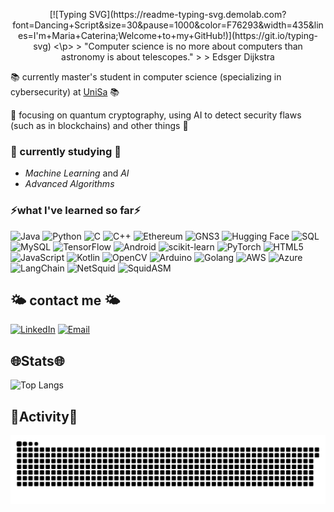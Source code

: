 <p align="center">[![Typing SVG](https://readme-typing-svg.demolab.com?font=Dancing+Script&size=30&pause=1000&color=F76293&width=435&lines=I'm+Maria+Caterina;Welcome+to+my+GitHub!)](https://git.io/typing-svg) <\p>
> "Computer science is no more about computers than astronomy is about telescopes."
>
> Edsger Dijkstra

📚 currently master's student in computer science (specializing in cybersecurity) at [UniSa](https://www.unisa.it) 📚

🩵 focusing on quantum cryptography, using AI to detect security flaws (such as in blockchains) and other things 🩵

### 🌱 currently studying 🌱 
- *Machine Learning* and *AI*
- *Advanced Algorithms*
  
### ⚡️what I've learned so far⚡️

![Java](https://img.shields.io/badge/Java-007396?style=for-the-badge&logo=java&logoColor=white)
![Python](https://img.shields.io/badge/Python-3776AB?style=for-the-badge&logo=python&logoColor=white)
![C](https://img.shields.io/badge/C-00599C?style=for-the-badge&logo=c&logoColor=white)
![C++](https://img.shields.io/badge/C++-00599C?style=for-the-badge&logo=c%2B%2B&logoColor=white)
![Ethereum](https://img.shields.io/badge/Ethereum-3C3C3D?style=for-the-badge&logo=ethereum&logoColor=white)
![GNS3](https://img.shields.io/badge/GNS3-0078D7?style=for-the-badge&logo=gns3&logoColor=white)
![Hugging Face](https://img.shields.io/badge/HuggingFace-fcc91c?style=for-the-badge&logo=huggingface&logoColor=white)
![SQL](https://img.shields.io/badge/SQL-003B57?style=for-the-badge&logo=databricks&logoColor=white)
![MySQL](https://img.shields.io/badge/MySQL-4479A1?style=for-the-badge&logo=mysql&logoColor=white)
![TensorFlow](https://img.shields.io/badge/TensorFlow-FF6F00?style=for-the-badge&logo=tensorflow&logoColor=white)
![Android](https://img.shields.io/badge/Android-3DDC84?style=for-the-badge&logo=android&logoColor=white)
![scikit-learn](https://img.shields.io/badge/scikit--learn-F7931E?style=for-the-badge&logo=scikit-learn&logoColor=white)
![PyTorch](https://img.shields.io/badge/PyTorch-EE4C2C?style=for-the-badge&logo=pytorch&logoColor=white)
![HTML5](https://img.shields.io/badge/HTML5-E34F26?style=for-the-badge&logo=html5&logoColor=white)
![JavaScript](https://img.shields.io/badge/JavaScript-F7DF1E?style=for-the-badge&logo=javascript&logoColor=black)
![Kotlin](https://img.shields.io/badge/Kotlin-0095D5?style=for-the-badge&logo=kotlin&logoColor=white)
![OpenCV](https://img.shields.io/badge/OpenCV-5C3EE8?style=for-the-badge&logo=opencv&logoColor=white)
![Arduino](https://img.shields.io/badge/Arduino-00979D?style=for-the-badge&logo=arduino&logoColor=white)
![Golang](https://img.shields.io/badge/Golang-00ADD8?style=for-the-badge&logo=go&logoColor=white)
![AWS](https://img.shields.io/badge/AWS-FF9900?style=for-the-badge&logo=amazonaws&logoColor=white)
![Azure](https://img.shields.io/badge/Azure-0078D4?style=for-the-badge&logo=microsoftazure&logoColor=white)
![LangChain](https://img.shields.io/badge/LangChain-2D3436?style=for-the-badge&logo=data:image/png;base64,iVBORw0KGgoAAAANSUhEUgAAACAAAAAgCAYAAABzenr0AAABLUlEQVRYR+2XgQ3CMAxF36xgZ2AkbGIH+KSOjFHYAWMr5hxAvog7D7GGzQUfqoyHEoXbMbMyJwIjPQA4xwcY0NxjyFUGsQSJvXIAkcAAQcwGOaL00MsLNjzJHgZoJY3JAE8ZlbrTZaqNkVRbrNAOTC6sxzTzAHyaN5ZKke9SAycXg4I0BRBfgG8A1KlmYNTLw7A1CjDi4IqyiOUvI1fhv6ovDB2x8/8JAC2Ylw7CuOA93eKNydDWCj6M47Mce+yC/yj8DWH6CYDAABkG6o0B+b/eHu65AzgWqlDeE/hs6KED3ldIJytftxPKRXAJglUev+EnMO3Rxj8G/XgE7BKPdzHEBAAAAAElFTkSuQmCC&logoColor=white)
![NetSquid](https://img.shields.io/badge/NetSquid-2E86C1?style=for-the-badge&logo=data:image/png;base64,iVBORw0KGgoAAAANSUhEUgAAACAAAAAgCAYAAABzenr0AAABLUlEQVRYR+2XgQ3CMAxF36xgZ2AkbGIH+KSOjFHYAWMr5hxAvog7D7GGzQUfqoyHEoXbMbMyJwIjPQA4xwcY0NxjyFUGsQSJvXIAkcAAQcwGOaL00MsLNjzJHgZoJY3JAE8ZlbrTZaqNkVRbrNAOTC6sxzTzAHyaN5ZKke9SAycXg4I0BRBfgG8A1KlmYNTLw7A1CjDi4IqyiOUvI1fhv6ovDB2x8/8JAC2Ylw7CuOA93eKNydDWCj6M47Mce+yC/yj8DWH6CYDAABkG6o0B+b/eHu65AzgWqlDeE/hs6KED3ldIJytftxPKRXAJglUev+EnMO3Rxj8G/XgE7BKPdzHEBAAAAAElFTkSuQmCC&logoColor=white)
![SquidASM](https://img.shields.io/badge/SquidASM-148F77?style=for-the-badge&logo=data:image/png;base64,iVBORw0KGgoAAAANSUhEUgAAACAAAAAgCAYAAABzenr0AAABLUlEQVRYR+2XgQ3CMAxF36xgZ2AkbGIH+KSOjFHYAWMr5hxAvog7D7GGzQUfqoyHEoXbMbMyJwIjPQA4xwcY0NxjyFUGsQSJvXIAkcAAQcwGOaL00MsLNjzJHgZoJY3JAE8ZlbrTZaqNkVRbrNAOTC6sxzTzAHyaN5ZKke9SAycXg4I0BRBfgG8A1KlmYNTLw7A1CjDi4IqyiOUvI1fhv6ovDB2x8/8JAC2Ylw7CuOA93eKNydDWCj6M47Mce+yC/yj8DWH6CYDAABkG6o0B+b/eHu65AzgWqlDeE/hs6KED3ldIJytftxPKRXAJglUev+EnMO3Rxj8G/XgE7BKPdzHEBAAAAAElFTkSuQmCC&logoColor=white)


## 🌤️ contact me 🌤️

[![LinkedIn](https://img.shields.io/badge/LinkedIn-0077B5?style=for-the-badge&logo=linkedin&logoColor=white)](https://www.linkedin.com/in/mariacaterinadaloia/)
[![Email](https://img.shields.io/badge/Email-D14836?style=for-the-badge&logo=gmail&logoColor=white)](mailto:mariacaterinadaloia@gmail.com)

## 🌐Stats🌐
![Top Langs](https://github-readme-stats.vercel.app/api/top-langs/?username=mariacaterinadaloia&hide_progress=true)

## 🧩Activity🧩
<img src="https://raw.githubusercontent.com/mariacaterinadaloia/mariacaterinadaloia/output/snake.svg" alt="Snake animation" />
